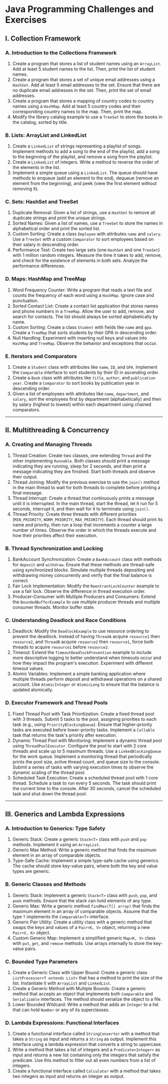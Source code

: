 # Java Programming Challenges and Exercises

## I. Collection Framework

### A. Introduction to the Collections Framework

1. Create a program that stores a list of student names using an `ArrayList`. Add at least 5 student names to the list. Then, print the list of student names.
2. Create a program that stores a set of unique email addresses using a `HashSet`. Add at least 5 email addresses to the set. Ensure that there are no duplicate email addresses in the set. Then, print the set of email addresses.
3. Create a program that stores a mapping of country codes to country names using a `HashMap`. Add at least 5 country codes and their corresponding country names to the map. Then, print the map.
4. Modify the library catalog example to use a `TreeSet` to store the books in the catalog, sorted by title.

### B. Lists: ArrayList and LinkedList

1. Create a `LinkedList` of strings representing a playlist of songs. Implement methods to add a song to the end of the playlist, add a song to the beginning of the playlist, and remove a song from the playlist.
2. Create a `LinkedList` of integers. Write a method to reverse the order of the elements in the list.
3. Implement a simple queue using a `LinkedList`. The queue should have methods to enqueue (add an element to the end), dequeue (remove an element from the beginning), and peek (view the first element without removing it).

### C. Sets: HashSet and TreeSet

1. Duplicate Removal: Given a list of strings, use a `HashSet` to remove all duplicate strings and print the unique strings.
2. Sorted Names: Given a list of names, use a `TreeSet` to store the names in alphabetical order and print the sorted list.
3. Custom Sorting: Create a class `Employee` with attributes `name` and `salary`. Use a `TreeSet` with a custom `Comparator` to sort employees based on their salary in descending order.
4. Performance Test: Create two large sets (one `HashSet` and one `TreeSet`) with 1 million random integers. Measure the time it takes to add, remove, and check for the existence of elements in both sets. Analyze the performance differences.

### D. Maps: HashMap and TreeMap

1. Word Frequency Counter: Write a program that reads a text file and counts the frequency of each word using a `HashMap`. Ignore case and punctuation.
2. Sorted Contact List: Create a contact list application that stores names and phone numbers in a `TreeMap`. Allow the user to add, remove, and search for contacts. The list should always be sorted alphabetically by name.
3. Custom Sorting: Create a class `Student` with fields like `name` and `gpa`. Create a `TreeMap` that sorts students by their GPA in descending order.
4. Null Handling: Experiment with inserting null keys and values into `HashMap` and `TreeMap`. Observe the behavior and exceptions that occur.

### E. Iterators and Comparators

1. Create a `Student` class with attributes like `name`, `ID`, and `GPA`. Implement the `Comparable` interface to sort students by their ID in ascending order.
2. Create a `Book` class with attributes like `title`, `author`, and `publication year`. Create a `Comparator` to sort books by publication year in descending order.
3. Given a list of employees with attributes like `name`, `department`, and `salary`, sort the employees first by department (alphabetically) and then by salary (highest to lowest) within each department using chained comparators.

---

## II. Multithreading & Concurrency

### A. Creating and Managing Threads

1. Thread Creation: Create two classes, one extending `Thread` and the other implementing `Runnable`. Both classes should print a message indicating they are running, sleep for 2 seconds, and then print a message indicating they are finished. Start both threads and observe their output.
2. Thread Joining: Modify the previous exercise to use the `join()` method in the main thread to wait for both threads to complete before printing a final message.
3. Thread Interrupt: Create a thread that continuously prints a message until it is interrupted. In the main thread, start the thread, let it run for 5 seconds, interrupt it, and then wait for it to terminate using `join()`.
4. Thread Priority: Create three threads with different priorities (`MIN_PRIORITY`, `NORM_PRIORITY`, `MAX_PRIORITY`). Each thread should print its name and priority, then run a loop that increments a counter a large number of times. Observe the order in which the threads execute and how their priorities affect their execution.

### B. Thread Synchronization and Locking

1. BankAccount Synchronization: Create a `BankAccount` class with methods for `deposit` and `withdraw`. Ensure that these methods are thread-safe using synchronized blocks. Simulate multiple threads depositing and withdrawing money concurrently and verify that the final balance is correct.
2. Fair Lock Implementation: Modify the `ReentrantLockCounter` example to use a fair lock. Observe the difference in thread execution order.
3. Producer-Consumer with Multiple Producers and Consumers: Extend the `BoundedBufferExample` to use multiple producer threads and multiple consumer threads. Monitor buffer state.

### C. Understanding Deadlock and Race Conditions

1. Deadlock: Modify the `DeadlockExample` to use resource ordering to prevent the deadlock. Instead of having `ThreadA` acquire `resource1` then `resource2`, and `ThreadB` acquire `resource2` then `resource1`, force both threads to acquire `resource1` before `resource2`.
2. Timeout: Extend the `TimeoutDeadlockPrevention` example to include more descriptive logging to better understand when timeouts occur and how they impact the program's execution. Experiment with different timeout values.
3. Atomic Variables: Implement a simple banking application where multiple threads perform deposit and withdrawal operations on a shared account. Use `AtomicInteger` or `AtomicLong` to ensure that the balance is updated atomically.

### D. Executor Framework and Thread Pools

1. Fixed Thread Pool with Task Prioritization: Create a fixed thread pool with 3 threads. Submit 5 tasks to the pool, assigning priorities to each task (e.g., using `PriorityBlockingQueue`). Ensure that higher-priority tasks are executed before lower-priority tasks. Implement a `Callable` task that returns the task's priority after execution.
2. Dynamic Thread Pool with Monitoring: Implement a dynamic thread pool using `ThreadPoolExecutor`. Configure the pool to start with 2 core threads and scale up to 5 maximum threads. Use a `LinkedBlockingQueue` for the work queue. Implement a monitoring thread that periodically prints the pool size, active thread count, and queue size to the console. Submit a series of tasks with varying execution times to observe the dynamic scaling of the thread pool.
3. Scheduled Task Execution: Create a scheduled thread pool with 1 core thread. Schedule a task to run every 5 seconds. The task should print the current time to the console. After 30 seconds, cancel the scheduled task and shut down the thread pool.

---

## III. Generics and Lambda Expressions

### A. Introduction to Generics: Type Safety

1. Generic Stack: Create a generic `Stack<T>` class with `push` and `pop` methods. Implement it using an `ArrayList`.
2. Generic Max Method: Write a generic method that finds the maximum element in an array of comparable objects.
3. Type-Safe Cache: Implement a simple type-safe cache using generics. The cache should store key-value pairs, where both the key and value types are generic.

### B. Generic Classes and Methods

1. Generic Stack: Implement a generic `Stack<T>` class with `push`, `pop`, and `peek` methods. Ensure that the stack can hold elements of any type.
2. Generic Max: Write a generic method `findMax(T[] array)` that finds the maximum element in an array of comparable objects. Assume that the type `T` implements the `Comparable<T>` interface.
3. Generic Pair Utility: Create a utility class with a generic method that swaps the keys and values of a `Pair<K, V>` object, returning a new `Pair<V, K>` object.
4. Custom Generic Map: Implement a simplified generic `Map<K, V>` class with `put`, `get`, and `remove` methods. Use arrays internally to store the key-value pairs.

### C. Bounded Type Parameters

1. Create a Generic Class with Upper Bound: Create a generic class `ListProcessor<T extends List>` that has a method to print the size of the list. Instantiate it with `ArrayList` and `LinkedList`.
2. Create a Generic Method with Multiple Bounds: Create a generic method that accepts an object that implements both `Comparable` and `Serializable` interfaces. The method should serialize the object to a file.
3. Lower Bounded Wildcard: Write a method that adds an `Integer` to a list that can hold `Number` or any of its superclasses.

### D. Lambda Expressions: Functional Interfaces

1. Create a functional interface called `StringConverter` with a method that takes a `String` as input and returns a `String` as output. Implement this interface using a lambda expression that converts a string to uppercase.
2. Write a method that takes a list of integers and a `Predicate<Integer>` as input and returns a new list containing only the integers that satisfy the predicate. Use this method to filter out all even numbers from a list of integers.
3. Create a functional interface called `Calculator` with a method that takes two integers as input and returns an integer as output.

